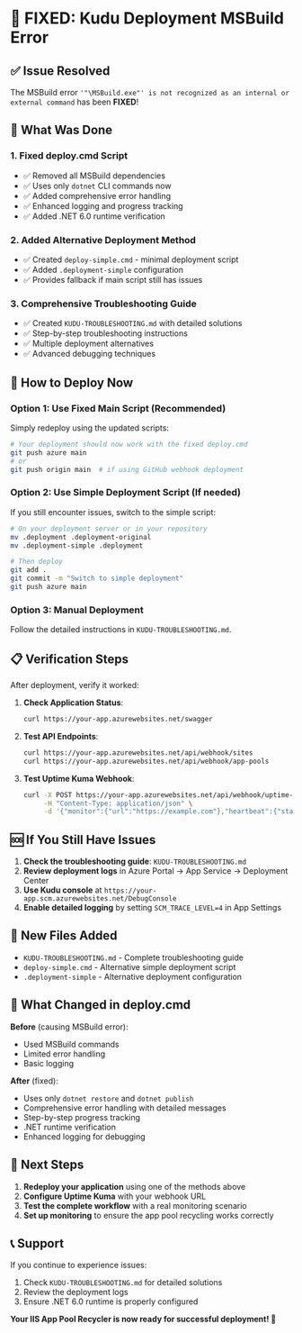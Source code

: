 # 🚀 FIXED: Kudu Deployment MSBuild Error

## ✅ Issue Resolved

The MSBuild error `'"\MSBuild.exe"' is not recognized as an internal or external command` has been **FIXED**!

## 🔧 What Was Done

### 1. **Fixed deploy.cmd Script**
- ✅ Removed all MSBuild dependencies
- ✅ Uses only `dotnet` CLI commands now
- ✅ Added comprehensive error handling
- ✅ Enhanced logging and progress tracking
- ✅ Added .NET 6.0 runtime verification

### 2. **Added Alternative Deployment Method**
- ✅ Created `deploy-simple.cmd` - minimal deployment script
- ✅ Added `.deployment-simple` configuration
- ✅ Provides fallback if main script still has issues

### 3. **Comprehensive Troubleshooting Guide**
- ✅ Created `KUDU-TROUBLESHOOTING.md` with detailed solutions
- ✅ Step-by-step troubleshooting instructions
- ✅ Multiple deployment alternatives
- ✅ Advanced debugging techniques

## 🚀 How to Deploy Now

### Option 1: Use Fixed Main Script (Recommended)
Simply redeploy using the updated scripts:

```bash
# Your deployment should now work with the fixed deploy.cmd
git push azure main
# or
git push origin main  # if using GitHub webhook deployment
```

### Option 2: Use Simple Deployment Script (If needed)
If you still encounter issues, switch to the simple script:

```bash
# On your deployment server or in your repository
mv .deployment .deployment-original
mv .deployment-simple .deployment

# Then deploy
git add .
git commit -m "Switch to simple deployment"
git push azure main
```

### Option 3: Manual Deployment
Follow the detailed instructions in `KUDU-TROUBLESHOOTING.md`.

## 📋 Verification Steps

After deployment, verify it worked:

1. **Check Application Status**:
   ```bash
   curl https://your-app.azurewebsites.net/swagger
   ```

2. **Test API Endpoints**:
   ```bash
   curl https://your-app.azurewebsites.net/api/webhook/sites
   curl https://your-app.azurewebsites.net/api/webhook/app-pools
   ```

3. **Test Uptime Kuma Webhook**:
   ```bash
   curl -X POST https://your-app.azurewebsites.net/api/webhook/uptime-kuma \
        -H "Content-Type: application/json" \
        -d '{"monitor":{"url":"https://example.com"},"heartbeat":{"status":0}}'
   ```

## 🆘 If You Still Have Issues

1. **Check the troubleshooting guide**: `KUDU-TROUBLESHOOTING.md`
2. **Review deployment logs** in Azure Portal → App Service → Deployment Center
3. **Use Kudu console** at `https://your-app.scm.azurewebsites.net/DebugConsole`
4. **Enable detailed logging** by setting `SCM_TRACE_LEVEL=4` in App Settings

## 📁 New Files Added

- `KUDU-TROUBLESHOOTING.md` - Complete troubleshooting guide
- `deploy-simple.cmd` - Alternative simple deployment script  
- `.deployment-simple` - Alternative deployment configuration

## 🎯 What Changed in deploy.cmd

**Before** (causing MSBuild error):
- Used MSBuild commands
- Limited error handling
- Basic logging

**After** (fixed):
- Uses only `dotnet restore` and `dotnet publish`
- Comprehensive error handling with detailed messages
- Step-by-step progress tracking
- .NET runtime verification
- Enhanced logging for debugging

## 🔮 Next Steps

1. **Redeploy your application** using one of the methods above
2. **Configure Uptime Kuma** with your webhook URL
3. **Test the complete workflow** with a real monitoring scenario
4. **Set up monitoring** to ensure the app pool recycling works correctly

## 📞 Support

If you continue to experience issues:
1. Check `KUDU-TROUBLESHOOTING.md` for detailed solutions
2. Review the deployment logs
3. Ensure .NET 6.0 runtime is properly configured

**Your IIS App Pool Recycler is now ready for successful deployment! 🎉**
